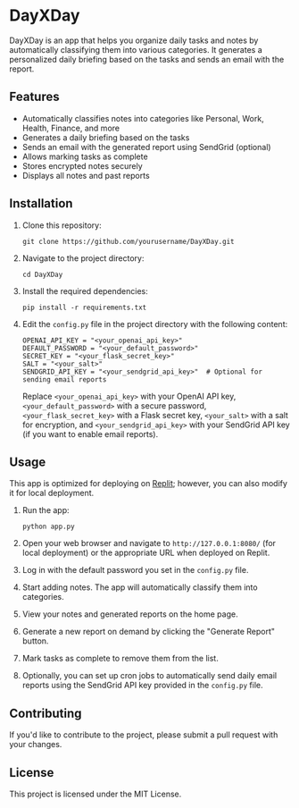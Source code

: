 # DayXDay

DayXDay is an app that helps you organize daily tasks and notes by automatically classifying them into various categories. It generates a personalized daily briefing based on the tasks and sends an email with the report.

## Features

- Automatically classifies notes into categories like Personal, Work, Health, Finance, and more
- Generates a daily briefing based on the tasks
- Sends an email with the generated report using SendGrid (optional)
- Allows marking tasks as complete
- Stores encrypted notes securely
- Displays all notes and past reports

## Installation

1. Clone this repository:

   ```
   git clone https://github.com/yourusername/DayXDay.git
   ```

2. Navigate to the project directory:

   ```
   cd DayXDay
   ```

3. Install the required dependencies:

   ```
   pip install -r requirements.txt
   ```

4. Edit the `config.py` file in the project directory with the following content:

   ```
   OPENAI_API_KEY = "<your_openai_api_key>"
   DEFAULT_PASSWORD = "<your_default_password>"
   SECRET_KEY = "<your_flask_secret_key>"
   SALT = "<your_salt>"
   SENDGRID_API_KEY = "<your_sendgrid_api_key>"  # Optional for sending email reports
   ```

   Replace `<your_openai_api_key>` with your OpenAI API key, `<your_default_password>` with a secure password, `<your_flask_secret_key>` with a Flask secret key, `<your_salt>` with a salt for encryption, and `<your_sendgrid_api_key>` with your SendGrid API key (if you want to enable email reports).

## Usage

This app is optimized for deploying on [Replit](https://replit.com/); however, you can also modify it for local deployment.

1. Run the app:

   ```
   python app.py
   ```

2. Open your web browser and navigate to `http://127.0.0.1:8080/` (for local deployment) or the appropriate URL when deployed on Replit.

3. Log in with the default password you set in the `config.py` file.

4. Start adding notes. The app will automatically classify them into categories.

5. View your notes and generated reports on the home page.

6. Generate a new report on demand by clicking the "Generate Report" button.

7. Mark tasks as complete to remove them from the list.

8. Optionally, you can set up cron jobs to automatically send daily email reports using the SendGrid API key provided in the `config.py` file.

## Contributing

If you'd like to contribute to the project, please submit a pull request with your changes.

## License

This project is licensed under the MIT License.
